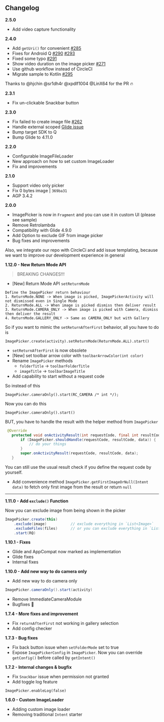 ## Changelog

**2.5.0**
- Add video capture functionality

**2.4.0**
- Add `getUri()` for convenient [#285](https://github.com/esafirm/android-image-picker/pull/285)
- Fixes for Android Q [#290](https://github.com/esafirm/android-image-picker/pull/290) [#293](https://github.com/esafirm/android-image-picker/pull/293)
- Fixed some typo [#291](https://github.com/esafirm/android-image-picker/pull/291)
- Show video duration on the image picker [#271](https://github.com/esafirm/android-image-picker/pull/271)
- Use github workflow instead of CircleCI
- Migrate sample to Kotlin [#295](https://github.com/esafirm/android-image-picker/pull/295)

Thanks to @hjchin @sr1dh4r @xpdlf1004 @LinX64 for the PR 🔥

**2.3.1**
- Fix un-clickable Snackbar button

**2.3.0**
- Fix failed to create image file [#262](https://github.com/esafirm/android-image-picker/pull/262)
- Handle external scoped [Glide issue](https://github.com/bumptech/glide/issues/3896)
- Bump target SDK to Q
- Bump Glide to 4.11.0

**2.2.0**
- Configurable ImageFileLoader
- New approach on how to set custom ImageLoader
- Fix and improvements

**2.1.0**
- Support video only picker 
- Fix 0 bytes image | `369ba31`
- AGP 3.4.2

**2.0.0**
- ImagePicker is now in `Fragment` and you can use it in custom UI (please see sample)
- Remove Retrolambda
- Compatibility with Glide 4.9.0
- Add Option to exclude GIF from image picker
- Bug fixes and improvements

Also, we integrate our repo with CircleCi and add issue templating, because we want to improve our development experience in general

**1.12.0 - New Return Mode API** 

> BREAKING CHANGES!!! 

- [New] Return Mode API `setReturnMode` 

```
Define the ImagePicker return behaviour
1. ReturnMode.NONE -> When image is picked, ImagePickerActivity will not dismissed even in Single Mode
2. ReturnMode.ALL -> When image is picked dismiss then deliver result
3. ReturnMode.CAMERA_ONLY -> When image is picked with Camera, dismiss then deliver the result
4. ReturnMode.GALLERY_ONLY -> Same as CAMERA_ONLY but with Gallery
 ```

So if you want to mimic the `setReturnAfterFirst` behavior, all you have to do is 

```
ImagePicker.create(activity).setReturnMode(ReturnMode.ALL).start()
``` 

 - `setReturnAfterFirst` is now obsolete 
 - [New] set toolbar arrow color with `toolbarArrowColor(int color)`
 - Rename `ImagePicker` methods
    - `folderTitle` -> `toolbarFolderTitle`
    - `imageTitle` -> `toolbarImageTitle` 
 - Add capability to start without a request code 


 So instead of this

 ```
 ImagePicker.cameraOnly().start(RC_CAMERA /* int */);
 ```
 
 Now you can do this

 ```
 ImagePicker.cameraOnly().start()
 ```

 BUT, you have to handle the result with the helper method from `ImagePicker`  

 ```java
  @Override
    protected void onActivityResult(int requestCode, final int resultCode, Intent data) {
        if (ImagePicker.shouldHandle(requestCode, resultCode, data)) {
            // do your things
        }
        super.onActivityResult(requestCode, resultCode, data);
    }
```

You can still use the usual result check if you define the request code by yourself. 
 
- Add convenience method `ImagePicker.getFirstImageOrNull(Intent data)` to fetch only first image from the result or return `null` 

---

**1.11.0 - Add `exclude()` Function**

Now you can exclude image from being shown in the picker

```java
ImagePicker.create(this)
    .exclude(image)           // exclude everything in `List<Image>`
    .excludeFiles(files)      // or you can exclude everything in `List<File>` 
    .start(RQ)
```

**1.10.1 - Fixes**

- Glide and AppCompat now marked as implementation
- Glide fixes
- Internal fixes

**1.10.0 - Add new way to do camera only**

- Add new way to do camera only

```java
ImagePicker.cameraOnly().start(activity)
```

- Remove ImmediateCameraModule
- Bugfixes 🐛

**1.7.4 - More fixes and improvement**

- Fix `returnAfterFirst` not working in gallery selection
- Add config checker

**1.7.3 - Bug fixes**

- Fix back button issue when `setFolderMode` set to true
- Expose `ImagePickerConfig` in `ImagePicker`. Now you can override `getConfig()` before called by `getIntent()`

**1.7.2 - Internal changes & bugfix**

- Fix `Snackbar` issue when permission not granted
- Add toggle log feature

```
ImagePicker.enableLog(false)
```

**1.6.0 - Custom ImageLoader**

- Adding custom image loader
- Removing traditional `Intent` starter

